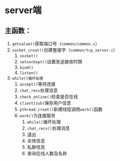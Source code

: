 # server端

##  主函数：

1. `getvalue()`获取端口号（`common/common.c`）
2. `socket_creat()`创建套接字（`common/tcp_server.c`）
   1. `socket()`
   2. `setsockopt()`设置发送接收时限
   3. `bind()`
   4. `listen()`
3. `while()循环处理`
   1. `accept()`等待连接
   2. `chat_recv`处理消息
   3. `check_online()`检查是否在线
   4. `client[sub]`保存用户信息
   5. `pthread_creat()`新建线程调用`work()`函数
   6. `work()`为连接服务
      1. `while()`循环处理
      2. `chat_recv()`处理消息
      3. 退出
      4. 全体信息
      5. 私聊信息
      6. 查询在线人数及名称

